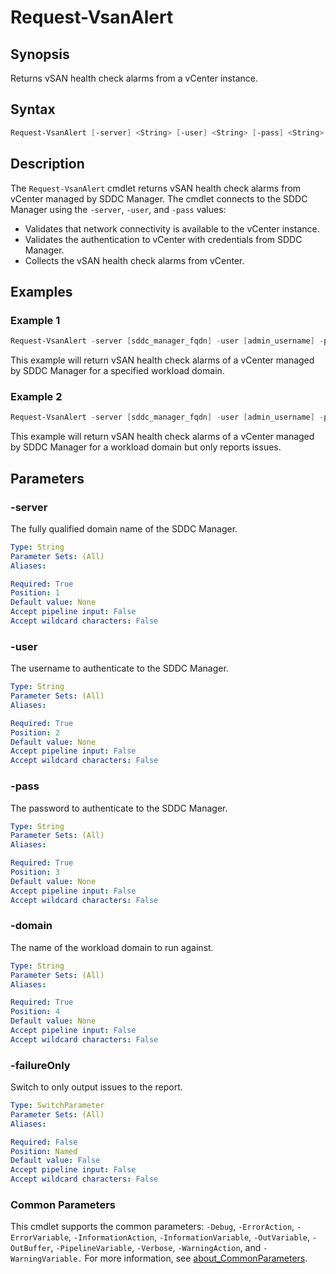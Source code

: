 # Request-VsanAlert

## Synopsis

Returns vSAN health check alarms from a vCenter instance.

## Syntax

```powershell
Request-VsanAlert [-server] <String> [-user] <String> [-pass] <String> [-domain] <String> [-failureOnly] [<CommonParameters>]
```

## Description

The `Request-VsanAlert` cmdlet returns vSAN health check alarms from vCenter managed by SDDC Manager.
The cmdlet connects to the SDDC Manager using the `-server`, `-user`, and `-pass` values:

- Validates that network connectivity is available to the vCenter instance.
- Validates the authentication to vCenter with credentials from SDDC Manager.
- Collects the vSAN health check alarms from vCenter.

## Examples

### Example 1

```powershell
Request-VsanAlert -server [sddc_manager_fqdn] -user [admin_username] -pass [admin_password] -domain [workload_domain_name]
```

This example will return vSAN health check alarms of a vCenter managed by SDDC Manager for a specified workload domain.

### Example 2

```powershell
Request-VsanAlert -server [sddc_manager_fqdn] -user [admin_username] -pass [admin_password] -domain [workload_domain_name] -failureOnly
```

This example will return vSAN health check alarms of a vCenter managed by SDDC Manager for a workload domain but only reports issues.

## Parameters

### -server

The fully qualified domain name of the SDDC Manager.

```yaml
Type: String
Parameter Sets: (All)
Aliases:

Required: True
Position: 1
Default value: None
Accept pipeline input: False
Accept wildcard characters: False
```

### -user

The username to authenticate to the SDDC Manager.

```yaml
Type: String
Parameter Sets: (All)
Aliases:

Required: True
Position: 2
Default value: None
Accept pipeline input: False
Accept wildcard characters: False
```

### -pass

The password to authenticate to the SDDC Manager.

```yaml
Type: String
Parameter Sets: (All)
Aliases:

Required: True
Position: 3
Default value: None
Accept pipeline input: False
Accept wildcard characters: False
```

### -domain

The name of the workload domain to run against.

```yaml
Type: String
Parameter Sets: (All)
Aliases:

Required: True
Position: 4
Default value: None
Accept pipeline input: False
Accept wildcard characters: False
```

### -failureOnly

Switch to only output issues to the report.

```yaml
Type: SwitchParameter
Parameter Sets: (All)
Aliases:

Required: False
Position: Named
Default value: False
Accept pipeline input: False
Accept wildcard characters: False
```

### Common Parameters

This cmdlet supports the common parameters: `-Debug`, `-ErrorAction`, `-ErrorVariable`, `-InformationAction`, `-InformationVariable`, `-OutVariable`, `-OutBuffer`, `-PipelineVariable`, `-Verbose`, `-WarningAction`, and `-WarningVariable.` For more information, see [about_CommonParameters](http://go.microsoft.com/fwlink/?LinkID=113216).
